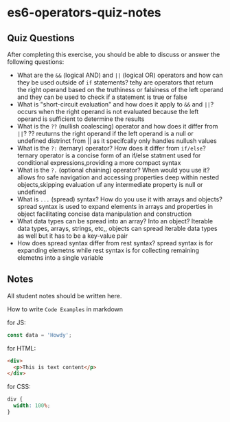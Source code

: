 # es6-operators-quiz-notes

## Quiz Questions

After completing this exercise, you should be able to discuss or answer the following questions:

- What are the `&&` (logical AND) and `||` (logical OR) operators and how can they be used outside of `if` statements?
  tehy are operators that return the right operand based on the truthiness or falsiness of the left operand and they can be used to check if a statement is true or false
- What is "short-circuit evaluation" and how does it apply to `&&` and `||`?
  occurs when the right operand is not evaluated because the left operand is sufficient to determine the results
- What is the `??` (nullish coalescing) operator and how does it differ from `||`?
  ?? reuturns the right operand if the left operand is a null or undefined distrinct from || as it specifcally only handles nullush values
- What is the `?:` (ternary) operator? How does it differ from `if/else`?
  ternary operator is a concise form of an if/else statment used for conditional expressions,providing a more compact syntax
- What is the `?.` (optional chaining) operator? When would you use it?
  allows fro safe navigation and accessing properties deep within nested objects,skipping evaluation uf any intermediate property is null or undefined
- What is `...` (spread) syntax? How do you use it with arrays and objects?
  spread syntax is used to expand elements in arrays and properties in object facilitating concise data manipulation and construction
- What data types can be spread into an array? Into an object?
  Iterable data types, arrays, strings, etc,, objects can spread iterable data types as well but it has to be a key-value pair
- How does spread syntax differ from rest syntax?
  spread syntax is for expanding elemetns while rest syntax is for collecting remaining elemetns into a single variable

## Notes

All student notes should be written here.

How to write `Code Examples` in markdown

for JS:

```js
const data = 'Howdy';
```

for HTML:

```html
<div>
  <p>This is text content</p>
</div>
```

for CSS:

```css
div {
  width: 100%;
}
```
